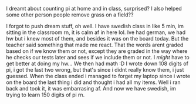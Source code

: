 I dreamt about counting pi at home and in class, surprised? I also helped some other person people remove grass on a field??

I forgot to push dream stuff, oh well.
I have swedish class in like 5 min, im sitting in the classroom rn, it is calm af in here lol.
Ive had german, we had hw but i knew most of them, and besides it was on the board today. But the teacher said something that made me react. That the words arent graded based on if we know them or not, except they are graded in the way where he checks our tests later and sees if we include them or not. I *might* have to get better at doing my hw...
We then had math :D
I wrote down 108 digits of pi, i got the last two wrong, but that's since i didnt really know them, i just guessed. When the class ended i managed to forget my laptop since i wrote on the board the last thing i did and thought i had all my items. Well i ran back and took it, it was embarrasing af.
And now we have swedish, im trying to learn 150 digits of pi rn.